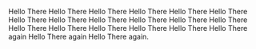Hello There
Hello There
Hello There
Hello There
Hello There
Hello There
Hello There
Hello There
Hello There
Hello There
Hello There
Hello There
Hello There
Hello There
Hello There
Hello There
Hello There
Hello There again
Hello There again
Hello There again.
